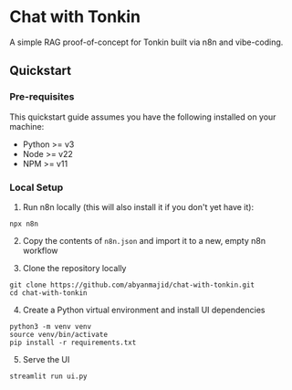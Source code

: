 # Chat with Tonkin

A simple RAG proof-of-concept for Tonkin built via n8n and vibe-coding.

## Quickstart

### Pre-requisites

This quickstart guide assumes you have the following installed on your machine:

- Python >= v3
- Node >= v22
- NPM >= v11

### Local Setup

1. Run n8n locally (this will also install it if you don't yet have it):

```
npx n8n
```

2. Copy the contents of `n8n.json` and import it to a new, empty n8n workflow

3. Clone the repository locally

```
git clone https://github.com/abyanmajid/chat-with-tonkin.git
cd chat-with-tonkin
```

4. Create a Python virtual environment and install UI dependencies

```
python3 -m venv venv
source venv/bin/activate
pip install -r requirements.txt
```

5. Serve the UI

```
streamlit run ui.py
```